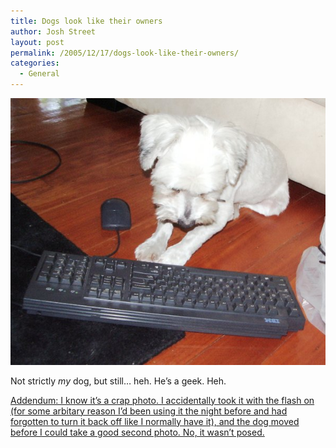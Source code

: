 ```yaml
---
title: Dogs look like their owners
author: Josh Street
layout: post
permalink: /2005/12/17/dogs-look-like-their-owners/
categories:
  - General
---
```

![My dog staring at a keyboard][1]

Not strictly *my* dog, but still&#8230; heh. He&#8217;s a geek. Heh.

<ins datetime="2005-12-17T09:50:07+00:00">Addendum: I know it&#8217;s a crap photo. I accidentally took it with the flash on (for some arbitary reason I&#8217;d been using it the night before and had forgotten to turn it back off like I normally have it), and the dog moved before I could take a good second photo. No, it wasn&#8217;t posed.</ins>

 [1]: /blog/wp-content/2005/12/geekdog.jpg